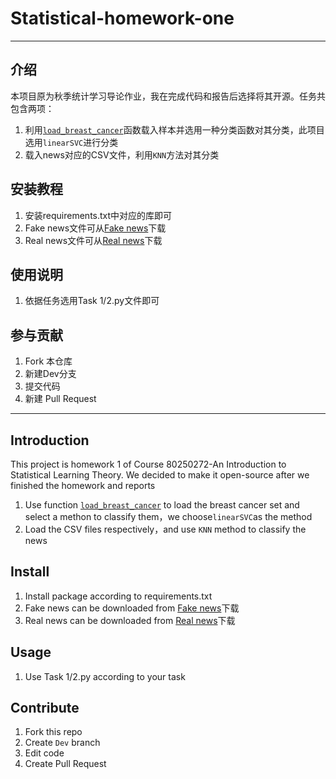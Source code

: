 # Statistical-homework-one
***
## 介绍

本项目原为秋季统计学习导论作业，我在完成代码和报告后选择将其开源。任务共包含两项：

1. 利用[`load_breast_cancer`](https://scikit-learn.org/stable/modules/generated/sklearn.datasets.load_breast_cancer.html#sklearn.datasets.load_breast_cancer)函数载入样本并选用一种分类函数对其分类，此项目选用`linearSVC`进行分类
2. 载入news对应的CSV文件，利用`KNN`方法对其分类

## 安装教程

1. 安装requirements.txt中对应的库即可
2. Fake news文件可从[Fake news](https://www.kaggle.com/mrisdal/fake-news/data)下载
3. Real news文件可从[Real news](https://www.kaggle.com/therohk/million-headlines)下载

## 使用说明

1.  依据任务选用Task 1/2.py文件即可

## 参与贡献

1. Fork 本仓库
2. 新建Dev分支
3. 提交代码
4. 新建 Pull Request
***
## Introduction

This project is homework 1 of Course 80250272-An Introduction to Statistical Learning Theory. We decided to make it open-source after we finished the homework and reports

1. Use function [`load_breast_cancer`](https://scikit-learn.org/stable/modules/generated/sklearn.datasets.load_breast_cancer.html#sklearn.datasets.load_breast_cancer) to load the breast cancer set and select a methon to classify them，we choose`linearSVC`as the method
2. Load the CSV files respectively，and use `KNN` method to classify the news

## Install

1. Install package according to requirements.txt
2. Fake news can be downloaded from [Fake news](https://www.kaggle.com/mrisdal/fake-news/data)下载
3. Real news can be downloaded from [Real news](https://www.kaggle.com/therohk/million-headlines)下载

## Usage

1.  Use Task 1/2.py according to your task

## Contribute

1.  Fork this repo
2.  Create `Dev` branch
3.  Edit code
4.  Create Pull Request